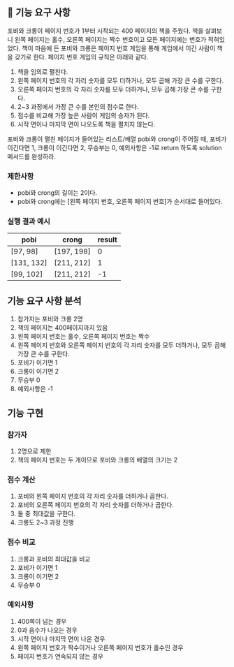 ## 🚀 기능 요구 사항

포비와 크롱이 페이지 번호가 1부터 시작되는 400 페이지의 책을 주웠다. 책을 살펴보니 왼쪽 페이지는 홀수, 오른쪽 페이지는 짝수 번호이고 모든 페이지에는 번호가 적혀있었다. 책이 마음에 든 포비와 크롱은 페이지 번호 게임을 통해 게임에서 이긴 사람이 책을 갖기로 한다. 페이지 번호 게임의 규칙은 아래와 같다.

1. 책을 임의로 펼친다.
2. 왼쪽 페이지 번호의 각 자리 숫자를 모두 더하거나, 모두 곱해 가장 큰 수를 구한다.
3. 오른쪽 페이지 번호의 각 자리 숫자를 모두 더하거나, 모두 곱해 가장 큰 수를 구한다.
4. 2~3 과정에서 가장 큰 수를 본인의 점수로 한다.
5. 점수를 비교해 가장 높은 사람이 게임의 승자가 된다.
6. 시작 면이나 마지막 면이 나오도록 책을 펼치지 않는다.

포비와 크롱이 펼친 페이지가 들어있는 리스트/배열 pobi와 crong이 주어질 때, 포비가 이긴다면 1, 크롱이 이긴다면 2, 무승부는 0, 예외사항은 -1로 return 하도록 solution 메서드를 완성하라.

### 제한사항

- pobi와 crong의 길이는 2이다.
- pobi와 crong에는 [왼쪽 페이지 번호, 오른쪽 페이지 번호]가 순서대로 들어있다.

### 실행 결과 예시

| pobi | crong | result |
| --- | --- | --- |
| [97, 98] | [197, 198] | 0 |
| [131, 132] | [211, 212] | 1 |
| [99, 102] | [211, 212] | -1 |


## 기능 요구 사항 분석
1. 참가자는 포비와 크롱 2명
2. 책의 페이지는 400페이지까지 있음
3. 왼쪽 페이지 번호는 홀수, 오른쪽 페이지 번호는 짝수
4. 왼쪽 페이지 번호와 오른쪽 페이지 번호의 각 자리 숫자를 모두 더하거나, 모두 곱해 가장 큰 수를 구한다.
5. 포비가 이기면 1 
6. 크롱이 이기면 2 
7. 무승부 0
8. 예외사항은 -1

## 기능 구현

### 참가자
1. 2명으로 제한
2. 책의 페이지 번호는 두 개이므로 포비와 크롱의 배열의 크기는 2

### 점수 계산
1. 포비의 왼쪽 페이지 번호의 각 자리 숫자를 더하거나 곱한다.
2. 포비의 오른쪽 페이지 번호의 각 자리 숫자를 더하거나 곱한다.
3. 둘 중 최대값을 구한다.
4. 크롱도 2~3 과정 진행

### 점수 비교
1. 크롱과 포비의 최대값을 비교
2. 포비가 이기면 1 
3. 크롱이 이기면 2 
4. 무승부 0

### 예외사항
1. 400쪽이 넘는 경우
2. 0과 음수가 나오는 경우
3. 시작 면이나 마지막 면이 나온 경우
4. 왼쪽 페이지 번호가 짝수이거나 오른쪽 페이지 번호가 홀수인 경우
5. 페이지 번호가 연속되지 않는 경우